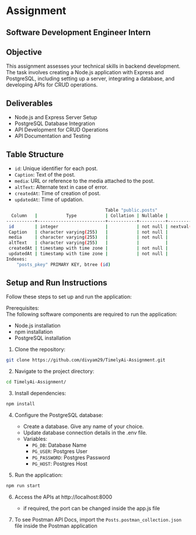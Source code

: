 # Assignment
## Software Development Engineer Intern

## Objective

This assignment assesses your technical skills in backend development. The task involves creating a Node.js application with Express and PostgreSQL, including setting up a server, integrating a database, and developing APIs for CRUD operations.

## Deliverables

-  Node.js and Express Server Setup
-  PostgreSQL Database Integration
-  API Development for CRUD Operations
-  API Documentation and Testing

## Table Structure
- `id`: Unique identifier for each post.
- `Caption`: Text of the post.
- `media`: URL or reference to the media attached to the post.
- `altText`: Alternate text in case of error.
- `createdAt`: Time of creation of post.
- `updatedAt`: Time of updation.

```bash
                                      Table "public.posts"
  Column   |           Type           | Collation | Nullable |              Default
-----------+--------------------------+-----------+----------+-----------------------------------
 id        | integer                  |           | not null | nextval('posts_id_seq'::regclass)
 Caption   | character varying(255)   |           | not null |
 media     | character varying(255)   |           | not null |
 altText   | character varying(255)   |           |          |
 createdAt | timestamp with time zone |           | not null |
 updatedAt | timestamp with time zone |           | not null |
Indexes:
    "posts_pkey" PRIMARY KEY, btree (id)
```

## Setup and Run Instructions

Follow these steps to set up and run the application:

Prerequisites: \
The following software components are required to run the application:
- Node.js installation
- npm installation
- PostgreSQL installation

1. Clone the repository:
```bash
git clone https://github.com/divyam29/TimelyAi-Assignment.git
```
2. Navigate to the project directory:
```bash
cd TimelyAi-Assignment/
```
3. Install dependencies:
```bash
npm install
```
4. Configure the PostgreSQL database:
    - Create a database. Give any name of your choice.
    - Update database connection details in the .env file.
    - Variables:
        - `PG_DB`: Database Name
        - `PG_USER`: Postgres User
        - `PG_PASSWORD`: Postgres Password
        - `PG_HOST`: Postgres Host
      
5. Run the application:
```bash
npm run start
```
6. Access the APIs at http://localhost:8000
    - if required, the port can be changed inside the app.js file

7. To see Postman API Docs, import the `Posts.postman_collection.json` file inside the Postman application
